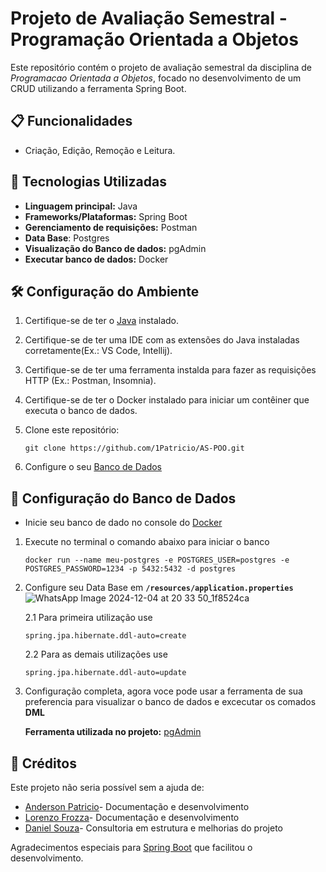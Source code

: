 # Projeto de Avaliação Semestral - Programação Orientada a Objetos

Este repositório contém o projeto de avaliação semestral da disciplina de *Programacao Orientada a Objetos*, focado no desenvolvimento de um CRUD utilizando a ferramenta Spring Boot.

## :clipboard: Funcionalidades

- Criação, Edição, Remoção e Leitura.
  
## :rocket: Tecnologias Utilizadas

- **Linguagem principal:** Java
- **Frameworks/Plataformas:** Spring Boot
- **Gerenciamento de requisições:** Postman
- **Data Base**: Postgres
- **Visualização do Banco de dados:** pgAdmin
- **Executar banco de dados:** Docker

## 🛠 Configuração do Ambiente

1. Certifique-se de ter o [Java](https://docs.oracle.com/en/java/) instalado.
2. Certifique-se de ter uma IDE com as extensões do Java instaladas corretamente(Ex.: VS Code, Intellij).
3. Certifique-se de ter uma ferramenta instalda para fazer as requisições HTTP (Ex.: Postman, Insomnia).
4. Certifique-se de ter o Docker instalado para iniciar um contêiner que executa o banco de dados.
   
6. Clone este repositório:
   ```
   git clone https://github.com/1Patricio/AS-POO.git

7. Configure o seu [Banco de Dados]((https://www.postgresql.org/docs/))

## 📄 Configuração do Banco de Dados

- Inicie seu banco de dado no console do [Docker](https://docs.docker.com/)

1. Execute no terminal o comando abaixo para iniciar o banco
   ```
   docker run --name meu-postgres -e POSTGRES_USER=postgres -e POSTGRES_PASSWORD=1234 -p 5432:5432 -d postgres

2. Configure seu Data Base em **`/resources/application.properties `**
![WhatsApp Image 2024-12-04 at 20 33 50_1f8524ca](https://github.com/user-attachments/assets/41f4cedf-3007-4b82-b469-f73f08ef96bb)


   2.1 Para primeira utilização use 
   ```
   spring.jpa.hibernate.ddl-auto=create
   ```
   2.2 Para as demais utilizações use
   ``` 
   spring.jpa.hibernate.ddl-auto=update
   ```
3. Configuração completa, agora voce pode usar a ferramenta de sua preferencia para visualizar o banco de dados e excecutar os comados **DML**

   **Ferramenta utilizada no projeto:** [pgAdmin](https://www.pgadmin.org/download/)

## 👔 Créditos

 Este projeto não seria possível sem a ajuda de:
 
- [Anderson Patricio](https://github.com/1Patricio)- Documentação e desenvolvimento
- [Lorenzo Frozza](https://github.com/lorenzofrozza)- Documentação e desenvolvimento
- [Daniel Souza](https://www.linkedin.com/in/daniel-souza-729aa3183/)- Consultoria em estrutura e melhorias do projeto

 Agradecimentos especiais para [Spring Boot](https://spring.io/projects/spring-boot) que facilitou o desenvolvimento.



